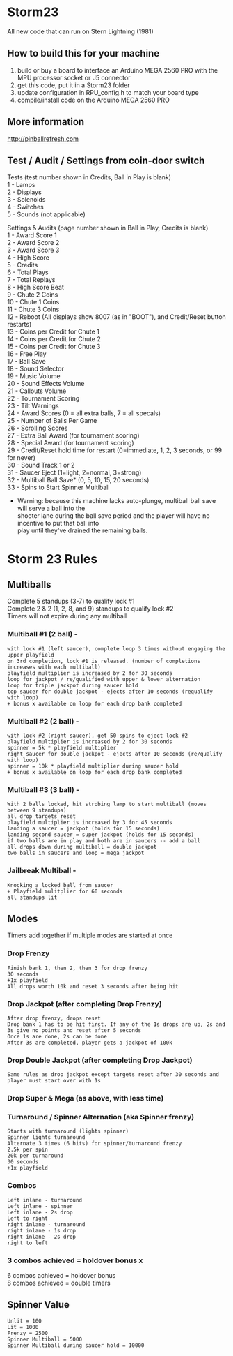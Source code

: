 # Storm23  
All new code that can run on Stern Lightning (1981)
  
## How to build this for your machine  
1) build or buy a board to interface an Arduino MEGA 2560 PRO with the MPU processor socket or J5 connector  
2) get this code, put it in a Storm23 folder  
3) update configuration in RPU_config.h to match your board type  
4) compile/install code on the Arduino MEGA 2560 PRO  
  
## More information
http://pinballrefresh.com  
  
## Test / Audit / Settings from coin-door switch
Tests (test number shown in Credits, Ball in Play is blank)  
1 - Lamps  
2 - Displays  
3 - Solenoids  
4 - Switches  
5 - Sounds (not applicable)  

Settings & Audits (page number shown in Ball in Play, Credits is blank)  
1 - Award Score 1  
2 - Award Score 2  
3 - Award Score 3  
4 - High Score  
5 - Credits  
6 - Total Plays  
7 - Total Replays  
8 - High Score Beat  
9 - Chute 2 Coins  
10 - Chute 1 Coins  
11 - Chute 3 Coins  
12 - Reboot (All displays show 8007 (as in "BOOT"), and Credit/Reset button restarts)  
13 - Coins per Credit for Chute 1  
14 - Coins per Credit for Chute 2  
15 - Coins per Credit for Chute 3  
16 - Free Play  
17 - Ball Save  
18 - Sound Selector  
19 - Music Volume  
20 - Sound Effects Volume  
21 - Callouts Volume  
22 - Tournament Scoring  
23 - Tilt Warnings  
24 - Award Scores (0 = all extra balls, 7 = all specals)  
25 - Number of Balls Per Game  
26 - Scrolling Scores  
27 - Extra Ball Award (for tournament scoring)  
28 - Special Award (for tournament scoring)  
29 - Credit/Reset hold time for restart (0=immediate, 1, 2, 3 seconds, or 99 for never)  
30 - Sound Track 1 or 2  
31 - Saucer Eject (1=light, 2=normal, 3=strong)  
32 - Multiball Ball Save* (0, 5, 10, 15, 20 seconds)  
33 - Spins to Start Spinner Multiball  
  
* Warning: because this machine lacks auto-plunge, multiball ball save will serve a ball into the   
  shooter lane during the ball save period and the player will have no incentive to put that ball into   
  play until they've drained the remaining balls.

# Storm 23 Rules  

## Multiballs
Complete 5 standups (3-7) to qualify lock #1  
Complete 2 & 2 (1, 2, 8, and 9) standups to qualify lock #2  
Timers will not expire during any multiball  
  
### Multiball #1 (2 ball) -   
	with lock #1 (left saucer), complete loop 3 times without engaging the upper playfield  
	on 3rd completion, lock #1 is released. (number of completions increases with each multiball)  
	playfield multiplier is increased by 2 for 30 seconds  
	loop for jackpot / re/qualified with upper & lower alternation  
	loop for triple jackpot during saucer hold  
	top saucer for double jackpot - ejects after 10 seconds (requalify with loop)  
	+ bonus x available on loop for each drop bank completed  
  
### Multiball #2 (2 ball) -   
	with lock #2 (right saucer), get 50 spins to eject lock #2  
	playfield multiplier is increased by 2 for 30 seconds  
	spinner = 5k * playfield multiplier  
	right saucer for double jackpot - ejects after 10 seconds (re/qualify with loop)  
 	spinner = 10k * playfield multiplier during saucer hold  
	+ bonus x available on loop for each drop bank completed  

### Multiball #3 (3 ball) -  
	With 2 balls locked, hit strobing lamp to start multiball (moves between 9 standups) 
	all drop targets reset  
	playfield multiplier is increased by 3 for 45 seconds  
	landing a saucer = jackpot (holds for 15 seconds)  
	landing second saucer = super jackpot (holds for 15 seconds)  
	if two balls are in play and both are in saucers -- add a ball  
	all drops down during multiball = double jackpot  
	two balls in saucers and loop = mega jackpot  
	  
### Jailbreak Multiball -  
	Knocking a locked ball from saucer  
	+ Playfield mulitplier for 60 seconds  
	all standups lit  
  

## Modes  
Timers add together if multiple modes are started at once  
  
### Drop Frenzy  
	Finish bank 1, then 2, then 3 for drop frenzy  
	30 seconds  
	+1x playfield  
	All drops worth 10k and reset 3 seconds after being hit  
  
### Drop Jackpot (after completing Drop Frenzy)  
	After drop frenzy, drops reset   
	Drop bank 1 has to be hit first. If any of the 1s drops are up, 2s and 3s give no points and reset after 5 seconds  
	Once 1s are done, 2s can be done  
	After 3s are completed, player gets a jackpot of 100k  
  
### Drop Double Jackpot (after completing Drop Jackpot)  
	Same rules as drop jackpot except targets reset after 30 seconds and player must start over with 1s  
  
### Drop Super & Mega (as above, with less time)  
  

### Turnaround / Spinner Alternation (aka Spinner frenzy)  
	Starts with turnaround (lights spinner)  
	Spinner lights turnaround  
	Alternate 3 times (6 hits) for spinner/turnaround frenzy  
	2.5k per spin  
	20k per turnaround  
	30 seconds  
	+1x playfield  
  
### Combos  
	Left inlane - turnaround  
	Left inlane - spinner  
	Left inlane - 2s drop  
	Left to right  
	right inlane - turnaround  
	right inlane - 1s drop  
	right inlane - 2s drop  
	right to left  

### 3 combos achieved = holdover bonus x  
6 combos achieved = holdover bonus  
8 combos achieved = double timers  
  
## Spinner Value  
	Unlit = 100  
	Lit = 1000  
	Frenzy = 2500  
	Spinner Multiball = 5000  
	Spinner Multiball during saucer hold = 10000  
  
  
  
